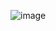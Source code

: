 ![image](https://github.com/Rahul-chaurasiya/Leetcode-Practice-Problem/assets/77222540/aeb752da-1b0e-4f27-9cc8-6f5f019a6d11)
